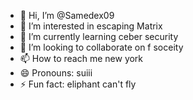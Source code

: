- 👋 Hi, I’m @Samedex09
- 👀 I’m interested in escaping Matrix
- 🌱 I’m currently learning ceber security
- 💞️ I’m looking to collaborate on f soceity
- 📫 How to reach me new york
- 😄 Pronouns: suiii
- ⚡ Fun fact: eliphant can't fly
  

<!---
Samedex09/Samedex09 is a  special ✨ repository because its `README.md` (this file) appears on your GitHub profile.
You can click the Preview link to take a look at your changes.
--->
